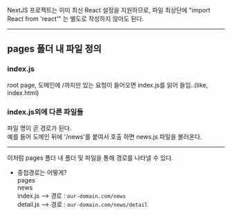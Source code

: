 NextJS 프로젝트는 이미 최신 React 설정을 지원하므로, 파일 최상단에
"import React from 'react'" 는 별도로 작성하지 않아도 된다.

---

## pages 폴더 내 파일 정의

### index.js

root page, 도메인에 /까지만 있는 요청이 들어오면 index.js를 읽어 들임..(like, index.html)

### index.js외에 다른 파일들

파일 명이 곧 경로가 된다.  
예를 들어 도메인 뒤에 '/news'를 붙여서 호출 하면 news.js 파일을 불러온다.

---

이처럼 pages 폴더 내 폴더 및 파일을 통해 경로를 나타낼 수 있다.

- 중첩경로는 어떻게?  
  pages  
   news  
   index.js --> 경로 : `our-domain.com/news`  
   detail.js --> 경로 : `our-domain.com/news/detail`
